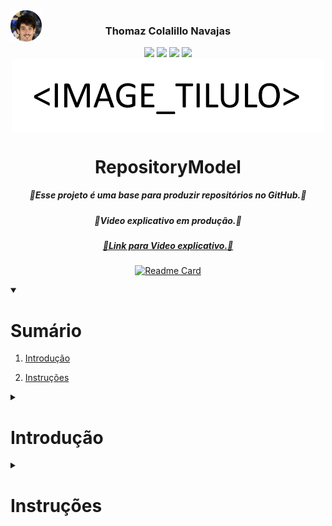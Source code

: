 
<img align="center" style='position: fixed' width=50 src="https://github.com/NavajasThomaz/RepositoryModel/blob/main/static/images/3x4Redonda.png?raw=true" />

### <div align="center">Thomaz Colalillo Navajas</div>
<div style="display: inline_block", align="center">
    <a href = "mailto:thomaznavajas@gmail.com"><img src="https://img.shields.io/badge/Gmail-D14836?style=for-the-badge&logo=gmail&logoColor=white" target="_blank"></a>
    <a href="www.linkedin.com/in/thomaz-navajas" target="_blank"><img src="https://img.shields.io/badge/-LinkedIn-%230077B5?style=for-the-badge&logo=linkedin&logoColor=white" target="_blank"></a> 
    <a href="https://github.com/NavajasThomaz" target="_blank"><img src="https://img.shields.io/badge/GitHub-100000?style=for-the-badge&logo=github&logoColor=white" target="_blank"></a>
    <a href="https://www.kaggle.com/thomaznavajas" target="_blank"><img src="https://img.shields.io/badge/Kaggle-20BEFF?style=for-the-badge&logo=Kaggle&logoColor=white" target="_blank"></a>

</div>

<div align="center">
<img align="center" width=500 src="https://github.com/NavajasThomaz/RepositoryModel/blob/main/static/images/image_titulo.png?raw=true" />
<h1>RepositoryModel</h>
</div>

<div align="center">
</div>

##### <div align="center">🧱Esse projeto é uma base para produzir repositórios no GitHub.🧱</div>

##### <div align="center">🧱Video explicativo em produção.🧱</div>

##### <div align="center"><a href=https://youtu.be>🧱Link para Video explicativo.🧱</a></div>


<div align="center">

[![Readme Card](https://github-readme-stats.vercel.app/api/pin/?username=NavajasThomaz&repo=RepositoryModel&theme=transparent)](https://github.com/NavajasThomaz/RepositoryModel)

</div>


<div>
    <details open>
        <summary closed>

# Sumário</summary>

1. [Introdução](#Introdução)
2. [Instruções](#Instruções)

    </details>
</div>

<details>
<summary>

# Introdução</summary>

### Objetivo
A template repository demonstrating best practices for project organization. Provides a structured starting point for enhanced collaboration and maintainability.

<div align="center">
<img align="center" width=500 src="https://github.com/NavajasThomaz/RepositoryModel/blob/main/static/images/diretorios.png?raw=true" />
</div>



### Ferramentas
<div style=display:inline-block>
<img align="center" width=100 src="https://github.com/NavajasThomaz/RepositoryModel/blob/main/static/images/image.png?raw=true" />
Linguagem utilizada
</div>
<div>
<img align="center" width=100 src="https://github.com/NavajasThomaz/RepositoryModel/blob/main/static/images/image.png?raw=true" />
Biblioteca Importante.
</div>
<div>
<a href = "https://drive.google.com/"><img src="https://resources.finalsite.net/images/f_auto,q_auto,t_image_size_1/v1672955208/ccsk12inus/tmchgi8elmup78ffviev/Google_Drive_logo.png" target="_blank" width="70" align='center'></a>
Pacote completo no drive.


</div>
</details>



<details>
<summary>

# Instruções</summary>

Nessa seção está o passo a passo de como executar esse projeto em seu própio ambiente.
Nós rencomendamos montar seu ambiente utilizado o 
<a href="https://code.visualstudio.com/" target="_blank"><img src="https://img.shields.io/badge/Visual_Studio_Code-0078D4?style=for-the-badge&logo=visual%20studio%20code&logoColor=white" target="_blank"></a>

1. **Clone esse repositório**

Existem diversas formas de clonar um repositório, inclusive baixando um zip diretamente pelo navegador.

2. **Crie seu ambiente virtual**

Para o Windows basta abrir um cmd/powershell na pasta onde o repositório foi clonado e executar o seguinte comando. 

(Python 3.12.2 utilizado na criação desse projeto.)
```cmd
python -m venv venv
```
Se o ambiente tiver sido criado corretamente, basta ativa-lo  com o seguinte comando:
```cmd
venv\Scripts\activate
```
O proximo passo é instalar os pacotes/bibliotecas necessários, para isso execute o seguinte comando:
```cmd
pip install -r requirements.txt
```
Após as intalações o projeto já estará pronto para ser utilizado.
```cmd
python main.py
```
</details>
